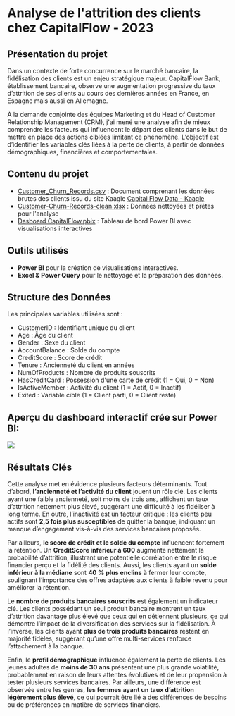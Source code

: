 <h1> Analyse de l'attrition des clients chez CapitalFlow - 2023 </h1>


<h2>Présentation du projet</h2>

Dans un contexte de forte concurrence sur le marché bancaire, la fidélisation des clients est un enjeu stratégique majeur. CapitalFlow Bank, établissement bancaire, observe une augmentation progressive du taux d’attrition de ses clients au cours des dernières années en France, en Espagne mais aussi en Allemagne.

À la demande conjointe des équipes Marketing et du Head of Customer Relationship Management (CRM), j'ai mené une analyse afin de mieux comprendre les facteurs qui influencent le départ des clients dans le but de mettre en place des actions ciblées limitant ce phénomène. L’objectif est d’identifier les variables clés liées à la perte de clients, à partir de données démographiques, financières et comportementales.



<h2>Contenu du projet</h2>

- [Customer_Churn_Records.csv](https://github.com/KatiaG-data/CapitalFlow-Project/blob/main/Customer-Churn-Records.csv) : Document comprenant les données brutes des clients
issu du site Kaagle [Capital Flow Data - Kaagle](https://www.kaggle.com/datasets/radheshyamkollipara/bank-customer-churn)
- [Customer-Churn-Records-clean.xlsx](https://github.com/KatiaG-data/CapitalFlow-Project/blob/main/Customer-Churn-Records-clean.xlsx) : Données nettoyées et prêtes pour l'analyse
- [Dasboard CapitalFlow.pbix](https://github.com/KatiaG-data/CapitalFlow-Project/blob/main/Dashboard%20CapitalFlow.pbix) : Tableau de bord Power BI avec visualisations interactives



<h2> Outils utilisés</h2>

- **Power BI** pour la création de visualisations interactives.
- **Excel & Power Query** pour le nettoyage et la préparation des données.

<h2> Structure des Données</h2>

Les principales variables utilisées sont :

- CustomerID : Identifiant unique du client
- Age : Âge du client
- Gender : Sexe du client
- AccountBalance : Solde du compte
- CreditScore : Score de crédit
- Tenure : Ancienneté du client en années
- NumOfProducts : Nombre de produits souscrits
- HasCreditCard : Possession d'une carte de crédit (1 = Oui, 0 = Non)
- IsActiveMember : Activité du client (1 = Actif, 0 = Inactif)
- Exited : Variable cible (1 = Client parti, 0 = Client resté)

<h2>Aperçu du dashboard interactif crée sur Power BI:</h2>

<img src="https://github.com/KatiaG-data/CapitalFlow-Project/blob/main/Screenshot%202025-03-19%20163720.png">


<h2> Résultats Clés</h2>


Cette analyse met en évidence plusieurs facteurs déterminants. Tout d’abord, <b>l’ancienneté et l’activité du client</b> jouent un rôle clé. Les clients ayant une faible ancienneté, soit moins de trois ans, affichent un taux d’attrition nettement plus élevé, suggérant une difficulté à les fidéliser à long terme. En outre, l’inactivité est un facteur critique : les clients peu actifs sont <b>2,5 fois plus susceptibles</b> de quitter la banque, indiquant un manque d’engagement vis-à-vis des services bancaires proposés.

Par ailleurs, <b>le score de crédit et le solde du compte</b> influencent fortement la rétention. Un <b>CreditScore inférieur à 600</b> augmente nettement la probabilité d’attrition, illustrant une potentielle corrélation entre le risque financier perçu et la fidélité des clients. Aussi, les clients ayant un <b>solde inférieur à la médiane</b> sont <b>40 % plus enclins</b> à fermer leur compte, soulignant l’importance des offres adaptées aux clients à faible revenu pour améliorer la rétention.

Le <b>nombre de produits bancaires souscrits</b> est également un indicateur clé. Les clients possédant un seul produit bancaire montrent un taux d’attrition davantage plus élevé que ceux qui en détiennent plusieurs, ce qui démontre l’impact de la diversification des services sur la fidélisation. À l’inverse, les clients ayant <b>plus de trois produits bancaires</b> restent en majorité fidèles, suggérant qu’une offre multi-services renforce l’attachement à la banque.

Enfin, le <b>profil démographique</b> influence également la perte de clients. Les jeunes adultes de <b>moins de 30 ans</b> présentent une plus grande volatilité, probablement en raison de leurs attentes évolutives et de leur propension à tester plusieurs services bancaires. Par ailleurs, une différence est observée entre les genres, <b>les femmes ayant un taux d’attrition légèrement plus élevé</b>, ce qui pourrait être lié à des différences de besoins ou de préférences en matière de services financiers. 


